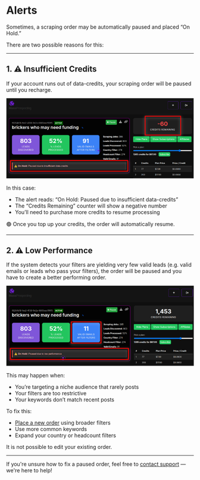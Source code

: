 # Alerts

Sometimes, a scraping order may be automatically paused and placed “On Hold.”

There are two possible reasons for this:

---

## 1. ⚠️ Insufficient Credits

If your account runs out of data-credits, your scraping order will be paused until you recharge.

![Insufficient Credits](../assets/alerts-01.png)

In this case:

- The alert reads: “On Hold: Paused due to insufficient data-credits”
- The “Credits Remaining” counter will show a negative number
- You’ll need to purchase more credits to resume processing

🟢 Once you top up your credits, the order will automatically resume.

---

## 2. ⚠️ Low Performance

If the system detects your filters are yielding very few valid leads (e.g. valid emails or leads who pass your filters), the order will be paused and you have to create a better performing order.

![Low Performance](../assets/alerts-02.png)

This may happen when:

- You’re targeting a niche audience that rarely posts
- Your filters are too restrictive
- Your keywords don’t match recent posts

To fix this:

- [Place a new order](./placing-a-scraping-order.md) using broader filters
- Use more common keywords
- Expand your country or headcount filters

It is not possible to edit your existing order.

---

If you're unsure how to fix a paused order, feel free to [contact support](https://wa.me/5491150612148?text=Hello!%20I%27m%20interested%20in%20MassProspecting!.) — we're here to help!
